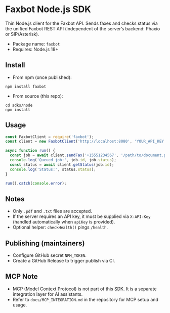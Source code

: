 # Faxbot Node.js SDK

Thin Node.js client for the Faxbot API. Sends faxes and checks status via the unified Faxbot REST API (independent of the server’s backend: Phaxio or SIP/Asterisk).

- Package name: `faxbot`
- Requires: Node.js 18+

## Install

- From npm (once published):
```
npm install faxbot
```
- From source (this repo):
```
cd sdks/node
npm install
```

## Usage
```js
const FaxbotClient = require('faxbot');
const client = new FaxbotClient('http://localhost:8080', 'YOUR_API_KEY');

async function run() {
  const job = await client.sendFax('+15551234567', '/path/to/document.pdf');
  console.log('Queued job:', job.id, job.status);
  const status = await client.getStatus(job.id);
  console.log('Status:', status.status);
}

run().catch(console.error);
```

## Notes
- Only `.pdf` and `.txt` files are accepted.
- If the server requires an API key, it must be supplied via `X-API-Key` (handled automatically when `apiKey` is provided).
- Optional helper: `checkHealth()` pings `/health`.

## Publishing (maintainers)
- Configure GitHub secret `NPM_TOKEN`.
- Create a GitHub Release to trigger publish via CI.

## MCP Note
- MCP (Model Context Protocol) is not part of this SDK. It is a separate integration layer for AI assistants.
- Refer to `docs/MCP_INTEGRATION.md` in the repository for MCP setup and usage.
